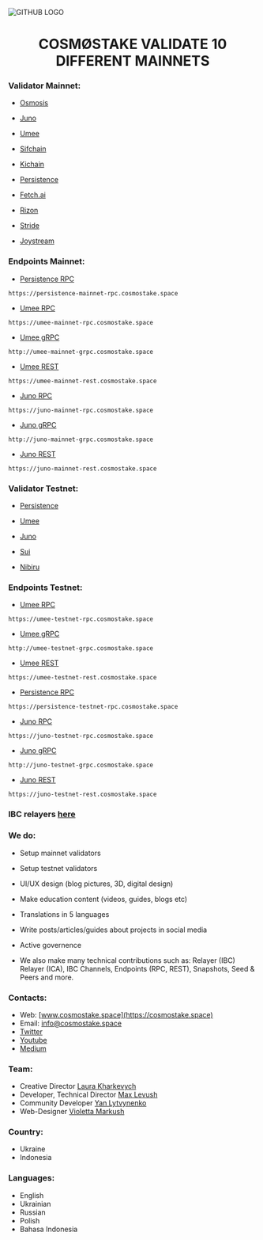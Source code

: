 ![GITHUB LOGO](https://user-images.githubusercontent.com/86729290/196029095-cc8977fc-a342-4fc0-81c2-91b7c885ce3f.png)

## <h1 align="center"> COSMØSTAKE VALIDATE 10 DIFFERENT MAINNETS </a> 


### Validator Mainnet:

- [Osmosis](https://www.mintscan.io/osmosis/validators/osmovaloper183psjr4y05kwtpfew073q6hm84xdhp9tcn8ne7)

- [Juno](https://www.mintscan.io/juno/validators/junovaloper1fsa7hy2qgq8xnfpnendmch3v8035529g3cwcms)

- [Umee](https://www.mintscan.io/umee/validators/umeevaloper14w25sj0y6r8xfvh4jpek4qtqqwpx9flwnhsu90)

- [Sifchain](https://www.mintscan.io/sifchain/validators/sifvaloper1k89razs48taq2xsjhpq8h6htm4jfyxvalwj7jj)

- [Kichain](https://www.mintscan.io/ki-chain/validators/kivaloper1tws9ll7fmkj3tv84tamczx2llv57hrlr7vu06f)

- [Persistence](https://www.mintscan.io/persistence/validators/persistencevaloper1qz6xsskhyyd6mrqns2e3empull7el0gqp5dkru)

- [Fetch.ai](https://www.mintscan.io/fetchai/validators/fetchvaloper1upsnujmqcceexscnpyk85dvpdjy8w45h7p5ca8)

- [Rizon](https://www.mintscan.io/rizon/validators/rizonvaloper1tg6qsuvpkcr3vxkq4z56xnhyqypkjux2krwqgd)

- [Stride](https://www.mintscan.io/stride/validators/stridevaloper1ykcp0qvdyvv78vkjsz6zx4hh90g9rxmhegjd3w)

- [Joystream](https://polkadot.js.org/apps/?rpc=wss%3A%2F%2Frpc.joystream.org%3A9944#/staking)

### Endpoints Mainnet:

- [Persistence RPC](https://persistence-mainnet-rpc.cosmostake.space)
```console
https://persistence-mainnet-rpc.cosmostake.space
```

- [Umee RPC](https://umee-mainnet-rpc.cosmostake.space/)
```console
https://umee-mainnet-rpc.cosmostake.space
```
- [Umee gRPC](http://umee-mainnet-grpc.cosmostake.space/)
```console
http://umee-mainnet-grpc.cosmostake.space
```
- [Umee REST](https://umee-mainnet-rest.cosmostake.space/)
```console
https://umee-mainnet-rest.cosmostake.space
```

- [Juno RPC](https://juno-mainnet-rpc.cosmostake.space/)
```console
https://juno-mainnet-rpc.cosmostake.space
```
- [Juno gRPC](http://juno-mainnet-grpc.cosmostake.space/)
```console
http://juno-mainnet-grpc.cosmostake.space
```
- [Juno REST](https://juno-mainnet-rest.cosmostake.space/)
```console
https://juno-mainnet-rest.cosmostake.space
```

### Validator Testnet:

- [Persistence](https://testnet.mintscan.io/persistence-testnet/validators/persistencevaloper16af2kgt0q2v9ks38pe4chlxk7hjqqykzy4q9gv)

- [Umee](https://explorer.network.umee.cc/canon-2/staking/umeevaloper1c6vtj9gejmc3twvwme0hy40hfshe0p8qy9aghs)

- [Juno](https://testnet.mintscan.io/juno-testnet/validators/junovaloper12mclkvsuu5v5lxkrv3suzddc653elhgc5nahrf)

- [Sui](https://explorer.devnet.sui.io)

- [Nibiru](https://nibiru.explorers.guru/validator/nibivaloper1sep4dyhsefef2lwvv46l3enqz0rt8du453yc8u)

### Endpoints Testnet:

- [Umee RPC](https://umee-testnet-rpc.cosmostake.space)
```console
https://umee-testnet-rpc.cosmostake.space 
```

- [Umee gRPC](http://umee-testnet-grpc.cosmostake.space)
```console
http://umee-testnet-grpc.cosmostake.space 
```

- [Umee REST](https://umee-testnet-rest.cosmostake.space)
```console
https://umee-testnet-rest.cosmostake.space 
```

- [Persistence RPC](https://persistence-testnet-rpc.cosmostake.space/)
```console
https://persistence-testnet-rpc.cosmostake.space
```

- [Juno RPC](https://juno-testnet-rpc.cosmostake.space)
```console
https://juno-testnet-rpc.cosmostake.space
```

- [Juno gRPC](http://juno-testnet-grpc.cosmostake.space)
```console
http://juno-testnet-grpc.cosmostake.space
```

- [Juno REST](https://juno-testnet-rest.cosmostake.space)
```console
https://juno-testnet-rest.cosmostake.space
```

### IBC relayers [here](https://github.com/cosmostake/ibc-relayers)
### We do:

- Setup mainnet validators
- Setup testnet validators
- UI/UX design (blog pictures, 3D, digital design)
- Make education content (videos, guides, blogs etc) 
- Translations in 5 languages
- Write posts/articles/guides about projects in social media
- Active governence  

- We also make many technical contributions such as: Relayer (IBC) Relayer (ICA), IBC Channels, Endpoints (RPC, REST), Snapshots, Seed & Peers and more.

### Contacts:

- Web: [www.cosmostake.space](https://cosmostake.space)
- Email: info@cosmostake.space
- [Twitter](https://twitter.com/COSM0STAKE)
- [Youtube](https://www.youtube.com/channel/UC5VKIMlsGmlBgQESGPfYmEQ)
- [Medium](https://medium.com/@cosmostake)

### Team:

- Creative Director [Laura Kharkevych](https://github.com/LauraKhar)
- Developer, Technical Director [Max Levush](https://github.com/maxlevush-COINSIDE)
- Community Developer [Yan Lytvynenko](https://github.com/ZAZIK3)
- Web-Designer [Violetta Markush](https://github.com/vilolaa)

### Country:

- Ukraine
- Indonesia

### Languages:

- English
- Ukrainian
- Russian
- Polish
- Bahasa Indonesia
